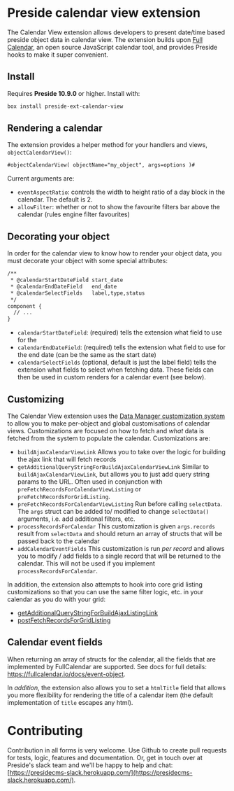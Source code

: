 # Preside calendar view extension

The Calendar View extension allows developers to present date/time based preside object data in calendar view. The extension builds upon [Full Calendar](https://fullcalendar.io/), an open source JavaScript calendar tool, and provides Preside hooks to make it super convenient.

## Install

Requires **Preside 10.9.0** or higher. Install with:

```bash
box install preside-ext-calendar-view
```

## Rendering a calendar

The extension provides a helper method for your handlers and views, `objectCalendarView()`:

```cfm
#objectCalendarView( objectName="my_object", args=options )#
```

Current arguments are:

* `eventAspectRatio`: controls the width to height ratio of a day block in the calendar. The default is 2.
* `allowFilter`: whether or not to show the favourite filters bar above the calendar (rules engine filter favourites)

## Decorating your object

In order for the calendar view to know how to render your object data, you must decorate your object with some special attributes:

```cfc
/**
 * @calendarStartDateField start_date
 * @calendarEndDateField   end_date
 * @calendarSelectFields   label,type,status
 */
component {
  // ...
}
```

* `calendarStartDateField`: (required) tells the extension what field to use for the 
* `calendarEndDateField`: (required) tells the extension what field to use for the end date (can be the same as the start date)
* `calendarSelectFields` (optional, default is just the label field) tells the extension what fields to select when fetching data. These fields can then be used in custom renders for a calendar event (see below).

## Customizing

The Calendar View extension uses the [Data Manager customization system](https://docs.preside.org/devguides/datamanager/customization.html) to allow you to make per-object and global customisations of calendar views. Customizations are focused on how to fetch and _what_ data is fetched from the system to populate the calendar. Customizations are:

* `buildAjaxCalendarViewLink`
Allows you to take over the logic for building the ajax link that will fetch records
* `getAdditionalQueryStringForBuildAjaxCalendarViewLink`
Similar to `buildAjaxCalendarViewLink`, but allows you to just add query string params to the URL. Often used in conjunction with `preFetchRecordsForCalendarViewListing` or `preFetchRecordsForGridListing`.
* `preFetchRecordsForCalendarViewListing`
Run before calling `selectData`. The `args` struct can be added to/ modified to change `selectData()` arguments, i.e. add additional filters, etc.
* `processRecordsForCalendar`
This customization is given `args.records` result from `selectData` and should return an array of structs that will be passed back to the calendar
* `addCalendarEventFields`
This customization is run _per record_ and allows you to modify / add fields to a single record that will be returned to the calendar. This will not be used if you implement `processRecordsForCalendar`.

In addition, the extension also attempts to hook into core grid listing customizations so that you can use the same filter logic, etc. in your calendar as you do with your grid:

* [getAdditionalQueryStringForBuildAjaxListingLink](https://docs.preside.org/devguides/datamanager/customization/getAdditionalQueryStringForBuildAjaxListingLink.html)
* [postFetchRecordsForGridListing](https://docs.preside.org/devguides/datamanager/customization/postFetchRecordsForGridListing.html)

## Calendar event fields

When returning an array of structs for the calendar, all the fields that are implemented by FullCalendar are supported. See docs for full details: https://fullcalendar.io/docs/event-object.

In _addition_, the extension also allows you to set a `htmlTitle` field that allows you more flexibility for rendering the title of a calendar item (the default implementation of `title` escapes any html).


# Contributing

Contribution in all forms is very welcome. Use Github to create pull requests for tests, logic, features and documentation. Or, get in touch over at Preside's slack team and we'll be happy to help and chat: [https://presidecms-slack.herokuapp.com/](https://presidecms-slack.herokuapp.com/).
